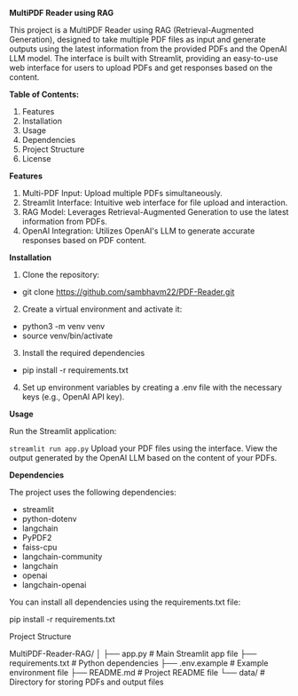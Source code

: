 **MultiPDF Reader using RAG**

This project is a MultiPDF Reader using RAG (Retrieval-Augmented Generation), designed to take multiple PDF files as input and generate outputs using the latest information from the provided PDFs and the OpenAI LLM model. The interface is built with Streamlit, providing an easy-to-use web interface for users to upload PDFs and get responses based on the content.

**Table of Contents:** 
1. Features
2. Installation
3. Usage
4. Dependencies
5. Project Structure
6. License

**Features**
1. Multi-PDF Input: Upload multiple PDFs simultaneously.
2. Streamlit Interface: Intuitive web interface for file upload and interaction.
3. RAG Model: Leverages Retrieval-Augmented Generation to use the latest information from PDFs.
4. OpenAI Integration: Utilizes OpenAI's LLM to generate accurate responses based on PDF content.

**Installation**

1. Clone the repository:

- git clone https://github.com/sambhavm22/PDF-Reader.git


2. Create a virtual environment and activate it:


- python3 -m venv venv
- source venv/bin/activate

3. Install the required dependencies

- pip install -r requirements.txt

4. Set up environment variables by creating a .env file with the necessary keys (e.g., OpenAI API key).

**Usage**

Run the Streamlit application:

``streamlit run app.py``
Upload your PDF files using the interface.
View the output generated by the OpenAI LLM based on the content of your PDFs.

**Dependencies**

The project uses the following dependencies:

- streamlit
- python-dotenv
- langchain
- PyPDF2
- faiss-cpu
- langchain-community
- langchain
- openai
- langchain-openai

You can install all dependencies using the requirements.txt file:

pip install -r requirements.txt

Project Structure

MultiPDF-Reader-RAG/
│
├── app.py              # Main Streamlit app file
├── requirements.txt    # Python dependencies
├── .env.example        # Example environment file
├── README.md           # Project README file
└── data/               # Directory for storing PDFs and output files
